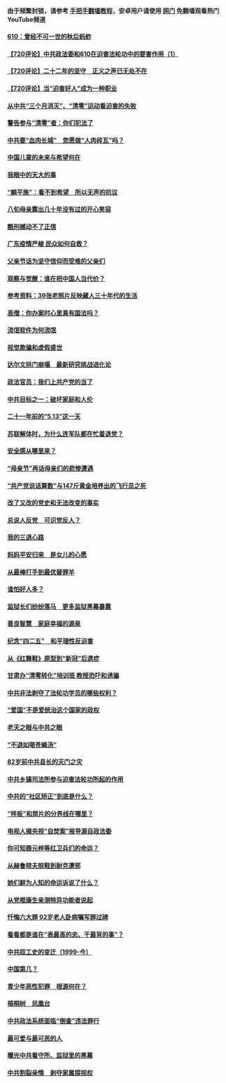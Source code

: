 #### 由于频繁封锁，请参考 [手把手翻墙教程](https://github.com/gfw-breaker/guides/wiki/)，安卓用户请使用 [网门](https://github.com/gfw-breaker/nogfw/blob/master/dl.md?t=07191700) 免翻墙观看热门YouTube频道 

#### [610：曾经不可一世的秋后蚂蚱](../pages/19/427679.md?t=07191700) 

#### [【720评论】中共政法委和610在迫害法轮功中的要害作用（1）](../pages/19/428311.md?t=07191700) 

#### [【720评论】二十二年的坚守　正义之声已无处不在](../pages/19/428298.md?t=07191700) 

#### [【720评论】当“迫害好人”成为一种职业](../pages/19/428310.md?t=07191700) 

#### [从中共“三个月消灭”、“清零”运动看迫害的失败](../pages/19/428268.md?t=07191700) 

#### [警告参与“清零”者：你们犯法了](../pages/19/428270.md?t=07191700) 

#### [中共要“血肉长城”　您愿做“人肉砖瓦”吗？](../pages/19/427882.md?t=07191700) 

#### [中国儿童的未来与希望何在](../pages/19/427680.md?t=07191700) 

#### [我眼中的天大的事](../pages/19/427619.md?t=07191700) 

#### [“躺平族”：看不到希望　所以无声的抗议](../pages/19/427464.md?t=07191700) 

#### [八旬母亲露出几十年没有过的开心笑容](../pages/19/427429.md?t=07191700) 

#### [酷刑撼动不了正信](../pages/19/427414.md?t=07191700) 

#### [广东疫情严峻 民众如何自救？](../pages/19/427311.md?t=07191700) 

#### [父亲节话为坚守信仰而受难的父亲们](../pages/19/427033.md?t=07191700) 

#### [观察与觉醒：谁在把中国人当代价？](../pages/19/426987.md?t=07191700) 

#### [参考资料：39张老照片反映藏人三十年代的生活](../pages/19/426471.md?t=07191700) 

#### [高僧：你办案时心里真有国法吗？](../pages/19/426530.md?t=07191700) 

#### [流氓软件为何流氓](../pages/19/426531.md?t=07191700) 

#### [视觉欺骗和虚假盛世](../pages/19/426443.md?t=07191700) 

#### [达尔文拱门崩塌　最新研究挑战进化论](../pages/19/426009.md?t=07191700) 

#### [政法官员：我们上共产党的当了](../pages/19/425351.md?t=07191700) 

#### [中共目标之一：破坏家庭和人伦](../pages/19/424454.md?t=07191700) 

#### [二十一年前的“5.13”这一天](../pages/19/424814.md?t=07191700) 

#### [苏联解体时，为什么连军队都在忙着退党？](../pages/19/424335.md?t=07191700) 

#### [安全感从哪里来？](../pages/19/424336.md?t=07191700) 

#### [“母亲节”再话母亲们的悲惨遭遇](../pages/19/424234.md?t=07191700) 

#### [“共产党说话算数”与147斤黄金培养出的飞行员之死](../pages/19/424115.md?t=07191700) 

#### [改了又改的党史和无法改变的事实](../pages/19/424037.md?t=07191700) 

#### [总说人反党　可识党反人？](../pages/19/423820.md?t=07191700) 

#### [我的三退心路](../pages/19/423876.md?t=07191700) 

#### [妈妈平安归来　是女儿的心愿](../pages/19/423947.md?t=07191700) 

#### [从最棒打手到最优替罪羊](../pages/19/423819.md?t=07191700) 

#### [谁怕好人多？](../pages/19/423774.md?t=07191700) 

#### [监狱长们纷纷落马　更多监狱黑幕暴露](../pages/19/423787.md?t=07191700) 

#### [善良智慧　家庭幸福的源泉](../pages/19/423632.md?t=07191700) 

#### [纪念“四二五”　和平理性反迫害](../pages/19/423660.md?t=07191700) 

#### [从《红舞鞋》原型到“新冠”后遗症](../pages/19/423509.md?t=07191700) 

#### [甘肃办“清零转化”培训班 教授恐吓和诱骗](../pages/19/423498.md?t=07191700) 

#### [中共非法剥夺了法轮功学员的哪些权利？](../pages/19/423392.md?t=07191700) 

#### [“爱国”不是爱统治这个国家的政权](../pages/19/423029.md?t=07191700) 

#### [老天之眼与中共之眼](../pages/19/423378.md?t=07191700) 

#### [“不退如喝苍蝇汤”](../pages/19/423287.md?t=07191700) 

#### [82岁前中共县长的灭门之灾](../pages/19/423055.md?t=07191700) 

#### [中共乡镇司法所参与迫害法轮功所起的作用](../pages/19/423064.md?t=07191700) 

#### [中共的“社区矫正”到底是什么？](../pages/19/422870.md?t=07191700) 

#### [“样板”和禁片的分界线在哪里？](../pages/19/422704.md?t=07191700) 

#### [电视人揭央视“自焚案”报导源自政法委](../pages/19/422770.md?t=07191700) 

#### [你可知聂元梓等红卫兵们的命运？](../pages/19/422848.md?t=07191700) 

#### [从赫鲁晓夫脱鞋到耐克遭邪](../pages/19/422826.md?t=07191700) 

#### [她们鲜为人知的命运诉说了什么？](../pages/19/422754.md?t=07191700) 

#### [从党棍康生亲测特异功能者说起](../pages/19/422657.md?t=07191700) 

#### [忏悔六大罪 92岁老人卧病嘱写罪过碑](../pages/19/422750.md?t=07191700) 

#### [看看都是谁在“表最高的忠、干最背的事”？](../pages/19/422703.md?t=07191700) 

#### [中共奴工史的变迁（1999-今）](../pages/19/422656.md?t=07191700) 

#### [中国第几？](../pages/19/422496.md?t=07191700) 

#### [青少年恶性犯罪　根源何在？](../pages/19/422449.md?t=07191700) 

#### [梧桐树　凤凰台](../pages/19/422442.md?t=07191700) 

#### [中共政法系统面临“倒查”违法罪行](../pages/19/422497.md?t=07191700) 

#### [最可爱与最可恶的人](../pages/19/422448.md?t=07191700) 

#### [曝光中共看守所、监狱里的黑幕](../pages/19/422390.md?t=07191700) 

#### [中共割裂亲情　剥夺家属探视权](../pages/19/422364.md?t=07191700) 

